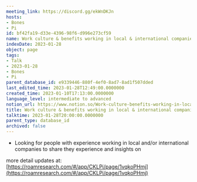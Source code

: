 ```yaml
---
meeting_link: https://discord.gg/ekWnDKJn
hosts:
- Bones
- Pi
id: bf42fa19-d33e-4396-98f6-d996e273cf59
name: Work culture & benefits working in local & international companies
indexDate: 2023-01-28
object: page
tags:
- Talk
- 2023-01-28
- Bones
- Pi
parent_database_id: e9339446-880f-4ef0-8ad7-8ad1f507dded
last_edited_time: 2023-01-28T12:49:00.0000000
created_time: 2023-01-10T17:13:00.0000000
language_level: intermediate to advanced
notion_url: https://www.notion.so/Work-culture-benefits-working-in-local-international-companies-bf42fa19d33e439698f6d996e273cf59
title: Work culture & benefits working in local & international companies
talktime: 2023-01-28T20:00:00.0000000
parent_type: database_id
archived: false
---
```


   - Looking for people with experience working in local and/or international companies to share they experience and insights on

more detail updates at:
[https://roamresearch.com/#/app/CKLPi/page/1vqkoPHmj](https://roamresearch.com/#/app/CKLPi/page/1vqkoPHmj)

























